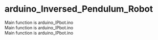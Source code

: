 # arduino_Inversed_Pendulum_Robot
 Main function is arduino_IPbot.ino  
 Main function is arduino_IPbot.ino  
 Main function is arduino_IPbot.ino  
